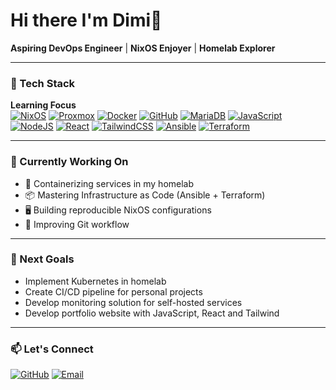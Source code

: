 # Hi there I'm Dimi👋  
**Aspiring DevOps Engineer** | **NixOS Enjoyer** | **Homelab Explorer**

---

### 🧰 Tech Stack

**Learning Focus**   
[![NixOS](https://img.shields.io/badge/NixOS-5277C3?logo=nixos&logoColor=fff)](https://nixos.org/)
[![Proxmox](https://img.shields.io/badge/Proxmox-E57000?logo=proxmox&logoColor=white)](https://www.proxmox.com/)
[![Docker](https://img.shields.io/badge/Docker-2496ED?logo=docker&logoColor=fff)](https://www.docker.com/)
[![GitHub](https://img.shields.io/badge/GitHub-%23121011.svg?logo=github&logoColor=white)](https://git-scm.com/)
[![MariaDB](https://img.shields.io/badge/MariaDB-003545?logo=mariadb&logoColor=white)](https://mariadb.org/)
[![JavaScript](https://img.shields.io/badge/JavaScript-F7DF1E?logo=javascript&logoColor=000)](https://developer.mozilla.org/en-US/docs/Web/JavaScript)
[![NodeJS](https://img.shields.io/badge/Node.js-6DA55F?logo=node.js&logoColor=white)](https://nodejs.org/)
[![React](https://img.shields.io/badge/React-%2320232a.svg?logo=react&logoColor=%2361DAFB)](https://react.dev/)
[![TailwindCSS](https://img.shields.io/badge/Tailwind%20CSS-%2338B2AC.svg?logo=tailwind-css&logoColor=white)](https://tailwindcss.com/)
[![Ansible](https://img.shields.io/badge/Ansible-EE0000?logo=ansible&logoColor=white)](https://www.ansible.com/)
[![Terraform](https://img.shields.io/badge/Terraform-7B42BC?logo=terraform&logoColor=white)](https://www.terraform.io/)

---

### 🔭 Currently Working On
- 🐳 Containerizing services in my homelab
- 📦 Mastering Infrastructure as Code (Ansible + Terraform)
- 🖥️ Building reproducible NixOS configurations
- 🔄 Improving Git workflow

---

### 📍 Next Goals
- Implement Kubernetes in homelab
- Create CI/CD pipeline for personal projects
- Develop monitoring solution for self-hosted services
- Develop portfolio website with JavaScript, React and Tailwind

---

### 📫 Let's Connect
[![GitHub](https://img.shields.io/badge/GitHub-%23121011.svg?logo=github&logoColor=white)](https://github.com/DimitriosNicolay)
[![Email](https://img.shields.io/badge/hey@dnicolay.de-3F2147?logo=maildotru&logoColor=white)](mailto:hey@dnicolay.de)
